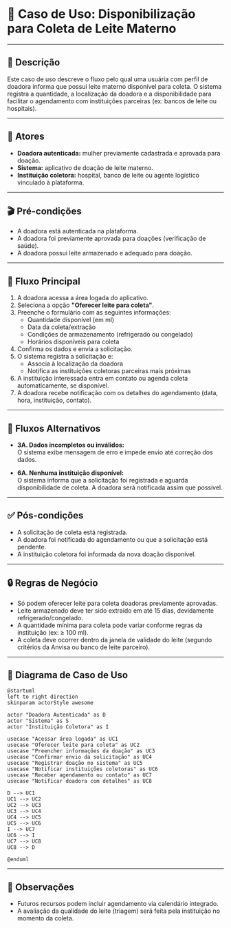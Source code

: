 # 📄 Caso de Uso: Disponibilização para Coleta de Leite Materno

---

## 🎯 Descrição
Este caso de uso descreve o fluxo pelo qual uma usuária com perfil de doadora informa que possui leite materno disponível para coleta. O sistema registra a quantidade, a localização da doadora e a disponibilidade para facilitar o agendamento com instituições parceiras (ex: bancos de leite ou hospitais).

---

## 👥 Atores
- **Doadora autenticada:** mulher previamente cadastrada e aprovada para doação.
- **Sistema:** aplicativo de doação de leite materno.
- **Instituição coletora:** hospital, banco de leite ou agente logístico vinculado à plataforma.

---

## 🎬 Pré-condições
- A doadora está autenticada na plataforma.
- A doadora foi previamente aprovada para doações (verificação de saúde).
- A doadora possui leite armazenado e adequado para doação.

---

## 🔁 Fluxo Principal
1. A doadora acessa a área logada do aplicativo.
2. Seleciona a opção **"Oferecer leite para coleta"**.
3. Preenche o formulário com as seguintes informações:
   - Quantidade disponível (em ml)
   - Data da coleta/extração
   - Condições de armazenamento (refrigerado ou congelado)
   - Horários disponíveis para coleta
4. Confirma os dados e envia a solicitação.
5. O sistema registra a solicitação e:
   - Associa à localização da doadora
   - Notifica as instituições coletoras parceiras mais próximas
6. A instituição interessada entra em contato ou agenda coleta automaticamente, se disponível.
7. A doadora recebe notificação com os detalhes do agendamento (data, hora, instituição, contato).

---

## 🔁 Fluxos Alternativos

- **3A. Dados incompletos ou inválidos:**  
  O sistema exibe mensagem de erro e impede envio até correção dos dados.

- **6A. Nenhuma instituição disponível:**  
  O sistema informa que a solicitação foi registrada e aguarda disponibilidade de coleta. A doadora será notificada assim que possível.

---

## ✅ Pós-condições
- A solicitação de coleta está registrada.
- A doadora foi notificada do agendamento ou que a solicitação está pendente.
- A instituição coletora foi informada da nova doação disponível.

---

## 🔒 Regras de Negócio
- Só podem oferecer leite para coleta doadoras previamente aprovadas.
- Leite armazenado deve ter sido extraído em até 15 dias, devidamente refrigerado/congelado.
- A quantidade mínima para coleta pode variar conforme regras da instituição (ex: ≥ 100 ml).
- A coleta deve ocorrer dentro da janela de validade do leite (segundo critérios da Anvisa ou banco de leite parceiro).

---
## 🎯 Diagrama de Caso de Uso
```
@startuml
left to right direction
skinparam actorStyle awesome

actor "Doadora Autenticada" as D
actor "Sistema" as S
actor "Instituição Coletora" as I

usecase "Acessar área logada" as UC1
usecase "Oferecer leite para coleta" as UC2
usecase "Preencher informações da doação" as UC3
usecase "Confirmar envio da solicitação" as UC4
usecase "Registrar doação no sistema" as UC5
usecase "Notificar instituições coletoras" as UC6
usecase "Receber agendamento ou contato" as UC7
usecase "Notificar doadora com detalhes" as UC8

D --> UC1
UC1 --> UC2
UC2 --> UC3
UC3 --> UC4
UC4 --> UC5
UC5 --> UC6
I --> UC7
UC6 --> I
UC7 --> UC8
UC8 --> D

@enduml
```

---

## 📌 Observações
- Futuros recursos podem incluir agendamento via calendário integrado.
- A avaliação da qualidade do leite (triagem) será feita pela instituição no momento da coleta.
